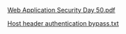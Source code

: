 [Web Application Security Day 50.pdf](https://github.com/fengsujie/Web-Application-Security-Day-50/files/9797099/Web.Application.Security.Day.50.pdf)



[Host header authentication bypass.txt](https://github.com/fengsujie/Web-Application-Security-Day-50/files/9797102/Host.header.authentication.bypass.txt)
